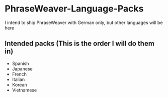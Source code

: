 # PhraseWeaver-Language-Packs
I intend to ship PhraseWeaver with German only, but other languages will be here

## Intended packs (This is the order I will do them in)
- Spanish
- Japanese
- French
- Italian
- Korean
- Vietnamese
